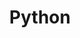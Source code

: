 ---
title: "Python"
description: "This is Python category"
slug: "python"
image: "py.jpg"
style:
background: "#2a9d8f"
color: "#fff"
---